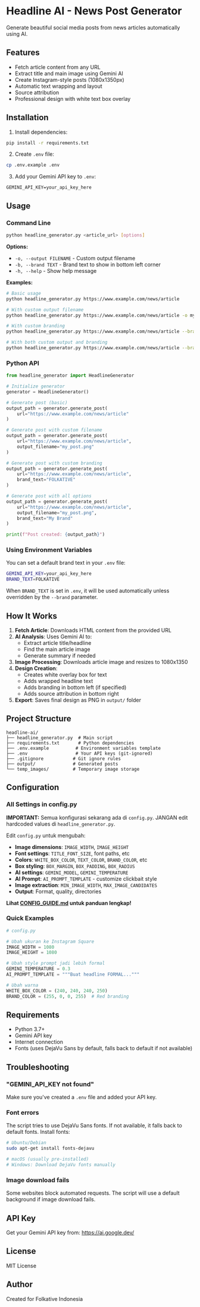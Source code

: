# Headline AI - News Post Generator

Generate beautiful social media posts from news articles automatically using AI.

## Features

- Fetch article content from any URL
- Extract title and main image using Gemini AI
- Create Instagram-style posts (1080x1350px)
- Automatic text wrapping and layout
- Source attribution
- Professional design with white text box overlay

## Installation

1. Install dependencies:
```bash
pip install -r requirements.txt
```

2. Create `.env` file:
```bash
cp .env.example .env
```

3. Add your Gemini API key to `.env`:
```
GEMINI_API_KEY=your_api_key_here
```

## Usage

### Command Line

```bash
python headline_generator.py <article_url> [options]
```

**Options:**
- `-o, --output FILENAME` - Custom output filename
- `-b, --brand TEXT` - Brand text to show in bottom left corner
- `-h, --help` - Show help message

**Examples:**

```bash
# Basic usage
python headline_generator.py https://www.example.com/news/article

# With custom output filename
python headline_generator.py https://www.example.com/news/article -o my_post.png

# With custom branding
python headline_generator.py https://www.example.com/news/article --brand "FOLKATIVE"

# With both custom output and branding
python headline_generator.py https://www.example.com/news/article --brand "My Brand" -o output.png
```

### Python API

```python
from headline_generator import HeadlineGenerator

# Initialize generator
generator = HeadlineGenerator()

# Generate post (basic)
output_path = generator.generate_post(
    url="https://www.example.com/news/article"
)

# Generate post with custom filename
output_path = generator.generate_post(
    url="https://www.example.com/news/article",
    output_filename="my_post.png"
)

# Generate post with custom branding
output_path = generator.generate_post(
    url="https://www.example.com/news/article",
    brand_text="FOLKATIVE"
)

# Generate post with all options
output_path = generator.generate_post(
    url="https://www.example.com/news/article",
    output_filename="my_post.png",
    brand_text="My Brand"
)

print(f"Post created: {output_path}")
```

### Using Environment Variables

You can set a default brand text in your `.env` file:

```bash
GEMINI_API_KEY=your_api_key_here
BRAND_TEXT=FOLKATIVE
```

When `BRAND_TEXT` is set in `.env`, it will be used automatically unless overridden by the `--brand` parameter.

## How It Works

1. **Fetch Article**: Downloads HTML content from the provided URL
2. **AI Analysis**: Uses Gemini AI to:
   - Extract article title/headline
   - Find the main article image
   - Generate summary if needed
3. **Image Processing**: Downloads article image and resizes to 1080x1350
4. **Design Creation**:
   - Creates white overlay box for text
   - Adds wrapped headline text
   - Adds branding in bottom left (if specified)
   - Adds source attribution in bottom right
5. **Export**: Saves final design as PNG in `output/` folder

## Project Structure

```
headline-ai/
├── headline_generator.py  # Main script
├── requirements.txt       # Python dependencies
├── .env.example          # Environment variables template
├── .env                  # Your API keys (git-ignored)
├── .gitignore           # Git ignore rules
├── output/              # Generated posts
└── temp_images/         # Temporary image storage
```

## Configuration

### All Settings in config.py

**IMPORTANT:** Semua konfigurasi sekarang ada di `config.py`. JANGAN edit hardcoded values di `headline_generator.py`.

Edit `config.py` untuk mengubah:

- **Image dimensions**: `IMAGE_WIDTH`, `IMAGE_HEIGHT`
- **Font settings**: `TITLE_FONT_SIZE`, font paths, etc
- **Colors**: `WHITE_BOX_COLOR`, `TEXT_COLOR`, `BRAND_COLOR`, etc
- **Box styling**: `BOX_MARGIN`, `BOX_PADDING`, `BOX_RADIUS`
- **AI settings**: `GEMINI_MODEL`, `GEMINI_TEMPERATURE`
- **AI Prompt**: `AI_PROMPT_TEMPLATE` - customize clickbait style
- **Image extraction**: `MIN_IMAGE_WIDTH`, `MAX_IMAGE_CANDIDATES`
- **Output**: Format, quality, directories

**Lihat [CONFIG_GUIDE.md](CONFIG_GUIDE.md) untuk panduan lengkap!**

### Quick Examples

```python
# config.py

# Ubah ukuran ke Instagram Square
IMAGE_WIDTH = 1080
IMAGE_HEIGHT = 1080

# Ubah style prompt jadi lebih formal
GEMINI_TEMPERATURE = 0.3
AI_PROMPT_TEMPLATE = """Buat headline FORMAL..."""

# Ubah warna
WHITE_BOX_COLOR = (240, 240, 240, 250)
BRAND_COLOR = (255, 0, 0, 255)  # Red branding
```

## Requirements

- Python 3.7+
- Gemini API key
- Internet connection
- Fonts (uses DejaVu Sans by default, falls back to default if not available)

## Troubleshooting

### "GEMINI_API_KEY not found"
Make sure you've created a `.env` file and added your API key.

### Font errors
The script tries to use DejaVu Sans fonts. If not available, it falls back to default fonts. Install fonts:

```bash
# Ubuntu/Debian
sudo apt-get install fonts-dejavu

# macOS (usually pre-installed)
# Windows: Download DejaVu fonts manually
```

### Image download fails
Some websites block automated requests. The script will use a default background if image download fails.

## API Key

Get your Gemini API key from: https://ai.google.dev/

## License

MIT License

## Author

Created for Folkative Indonesia
